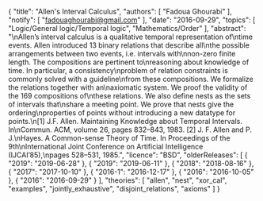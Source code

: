 {
    "title": "Allen's Interval Calculus",
    "authors": [
        "Fadoua Ghourabi"
    ],
    "notify": [
        "fadouaghourabi@gmail.com"
    ],
    "date": "2016-09-29",
    "topics": [
        "Logic/General logic/Temporal logic",
        "Mathematics/Order"
    ],
    "abstract": "\nAllen’s interval calculus is a qualitative temporal representation of\ntime events. Allen introduced 13 binary relations that describe all\nthe possible arrangements between two events, i.e. intervals with\nnon-zero finite length. The compositions are pertinent to\nreasoning about knowledge of time. In particular, a consistency\nproblem of relation constraints is commonly solved with a guideline\nfrom these compositions. We formalize the relations together with an\naxiomatic system. We proof the validity of the 169 compositions of\nthese relations. We also define nests as the sets of intervals that\nshare a meeting point. We prove that nests give the ordering\nproperties of points without introducing a new datatype for points.\n[1] J.F. Allen. Maintaining Knowledge about Temporal Intervals. In\nCommun. ACM, volume 26, pages 832–843, 1983. [2] J. F. Allen and P. J.\nHayes. A Common-sense Theory of Time. In Proceedings of the 9th\nInternational Joint Conference on Artificial Intelligence (IJCAI’85),\npages 528–531, 1985.",
    "licence": "BSD",
    "olderReleases": [
        {
            "2019": "2019-06-28"
        },
        {
            "2019": "2019-06-11"
        },
        {
            "2018": "2018-08-16"
        },
        {
            "2017": "2017-10-10"
        },
        {
            "2016-1": "2016-12-17"
        },
        {
            "2016": "2016-10-05"
        },
        {
            "2016": "2016-09-29"
        }
    ],
    "theories": [
        "allen",
        "nest",
        "xor_cal",
        "examples",
        "jointly_exhaustive",
        "disjoint_relations",
        "axioms"
    ]
}